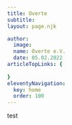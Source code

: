 ```yaml
---
title: Overte
subtitle: 
layout: page.njk

author:
  image: 
  name: Overte e.V.
  date: 05.02.2022
articleTopLinks: {
  
}
eleventyNavigation:
  key: home
  order: 100
---
```


test

